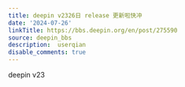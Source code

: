 ```yaml
---
title: deepin v2326日 release 更新啦快冲
date: '2024-07-26'
linkTitle: https://bbs.deepin.org/en/post/275590
source: deepin_bbs
description:  userqian 
disable_comments: true
---
```

deepin v23
